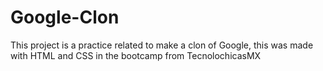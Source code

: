 # Google-Clon
This project is a practice related to make a clon of Google, this was made with HTML and CSS in the bootcamp from TecnolochicasMX
